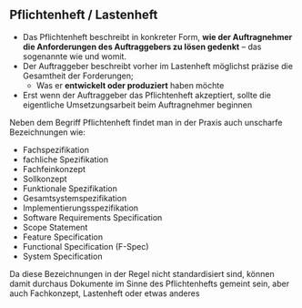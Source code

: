 ## Pflichtenheft / Lastenheft

* Das Pflichtenheft beschreibt in konkreter Form, **wie der Auftragnehmer die Anforderungen des Auftraggebers zu lösen gedenkt** – das sogenannte wie und womit.
* Der Auftraggeber beschreibt vorher im Lastenheft möglichst präzise die Gesamtheit der Forderungen;
    * Was er **entwickelt oder produziert** haben möchte
* Erst wenn der Auftraggeber das Pflichtenheft akzeptiert, sollte die eigentliche Umsetzungsarbeit beim Auftragnehmer beginnen

Neben dem Begriff Pflichtenheft findet man in der Praxis auch unscharfe Bezeichnungen wie:
* Fachspezifikation
* fachliche Spezifikation
* Fachfeinkonzept
* Sollkonzept
* Funktionale Spezifikation
* Gesamtsystemspezifikation
* Implementierungsspezifikation
* Software Requirements Specification
* Scope Statement
* Feature Specification
* Functional Specification (F-Spec)
* System Specification

Da diese Bezeichnungen in der Regel nicht standardisiert sind, können damit durchaus Dokumente im Sinne des Pflichtenhefts gemeint sein, aber auch Fachkonzept, Lastenheft oder etwas anderes